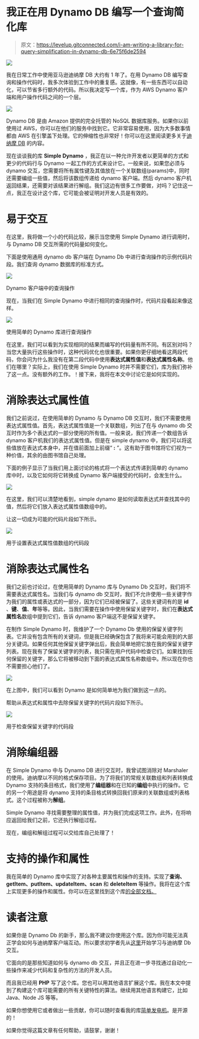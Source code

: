 # 我正在用 Dynamo DB 编写一个查询简化库

> 原文：<https://levelup.gitconnected.com/i-am-writing-a-library-for-query-simplification-in-dynamo-db-6e75f6de2594>

![](img/c0e2e5cc36773a90d541ea73db2ea30f.png)

我在日常工作中使用亚马逊迪纳摩 DB 大约有 1 年了。在用 Dynamo DB 编写查询和操作代码时，我多次体验到工作中的重复感。这就像，有一些东西可以自动化，可以节省多行额外的代码。所以我决定写一个库，作为 AWS Dynamo 客户端和用户操作代码之间的一个层。

![](img/495c5f63c993ce52d3539d519a8d4908.png)

Dynamo DB 是由 Amazon 提供的完全托管的 NoSQL 数据库服务。如果你以前使用过 AWS，你可以在他们的服务中找到它。它非常容易使用，因为大多数事情都由 AWS 在引擎盖下处理。它的伸缩性也非常好！你可以在这里阅读更多关于[迪纳摩 DB](https://docs.aws.amazon.com/amazondynamodb/latest/developerguide/Introduction.html) 的内容。

现在谈谈我的库 **Simple Dynamo** ，我正在以一种允许开发者以更简单的方式和更少的代码行与 Dynamo 一起工作的方式来设计它。一般来说，如果您必须与 dynamo 交互，您需要将所有属性键及其值放在一个关联数组(params)中，同时还需要编组一些值，然后将该数组传递给 dynamo 客户端。然后 dynamo 客户机返回结果，还需要对该结果进行解组。我们这边有很多工作要做，对吗？记住这一点，我正在设计这个库，它可能会被证明对开发人员是有效的。

# 易于交互

在这里，我将做一个小的代码比较，展示当您使用 Simple Dynamo 进行调用时，与 Dynamo DB 交互所需的代码量如何变化。

下面是使用通用 dynamo db 客户端在 Dynamo Db 中进行查询操作的示例代码片段。我们查询 dynamo 数据库的标准方式。

![](img/f6748b262cfd7ae99e4606c03f32a839.png)

Dynamo 客户端中的查询操作

现在，当我们在 Simple Dynamo 中进行相同的查询操作时，代码片段看起来像这样。

![](img/1fdbd92e611b612ec5b51cc54572389e.png)

使用简单的 Dynamo 库进行查询操作

在这里，我们可以看到为实现相同的结果而编写的代码量有所不同。有区别对吗？当您大量执行这些操作时，这种代码优化也很重要。如果你更仔细地看这两段代码，你会问为什么我没有在第二段代码中使用**表达式属性值**和**表达式属性名称**。他们在哪里？实际上，我们在使用 Simple Dynamo 时并不需要它们，库为我们弥补了这一点。没有额外的工作。！接下来，我将在本文中讨论它是如何实现的。

# 消除表达式属性值

我们之前说过，在使用简单的 Dynamo 与 Dynamo DB 交互时，我们不需要使用表达式属性值。首先，表达式属性值是一个关联数组，列出了在与 dynamo db 交互时作为多个表达式的一部分使用的所有值。一般来说，我们传递一个数组告诉 dynamo 客户机我们的表达式属性值。但是在 simple dynamo 中，我们可以将这些值放在表达式本身中，并在值前面加上前缀“ **:** ”。这有助于图书馆将它们视为一种价值，其余的由图书馆自己处理。

下面的例子显示了当我们用上面讨论的格式将一个表达式传递到简单的 dynamo 库中时，以及它如何将它转换成 Dynamo 客户端接受的代码时，会发生什么。

![](img/771b561af5db03d4483ef4602fa540c8.png)

在这里，我们可以清楚地看到，simple dynamo 是如何读取表达式并查找其中的值，然后将它们放入表达式属性值数组中的。

让这一切成为可能的代码片段如下所示。

![](img/a543b00d11177be8169449257ed23f46.png)

用于设置表达式属性值数组的代码段

# 消除表达式属性名

我们之前也讨论过，在使用简单的 Dynamo 库与 Dynamo Db 交互时，我们将不需要表达式属性名。当我们与 dynamo db 交互时，我们不允许使用一些关键字作为我们的属性或表达式的一部分，因为它们已经被保留了。这些关键词有的是 **id** 、**键**、**值**、**年**等等。因此，当我们需要在操作中使用保留关键字时，我们在**表达式属性名**数组中提到它们，告诉 dynamo 客户端这不是保留关键字。

在制作 Simple Dynamo 时，我维护了一个 Dynamo Db 使用的保留关键字列表。它并没有包含所有的关键词，但是我已经确保包含了我将来可能会用到的大部分关键词。如果任何其他保留关键字弹出后，我会简单地把它放在我的保留关键字列表。现在我有了保留关键字的列表，我只需在用户代码中检查它们。如果找到任何保留的关键字，那么它将被移动到下面的表达式属性名称数组中。所以现在你也不需要担心他们了。

![](img/762fb7c84240a8ff5a45dfbbc0bbd7d1.png)

在上图中，我们可以看到 Dynamo 是如何简单地为我们做到这一点的。

帮助从表达式和属性中去除保留关键字的代码片段如下所示。

![](img/032d7b289cc35622bcddc1b5dfc1c0a6.png)

用于检查保留关键字的代码段

# 消除编组器

在 Simple Dynamo 中与 Dynamo DB 进行交互时，我曾试图消除对 Marshaler 的使用。迪纳摩以不同的格式保存项目。为了将我们的常规关联数组和列表转换成 Dynamo 支持的条目格式，我们使用了**编组器**和在已知的**编组**中执行的操作。它的另一个用途是将 dynamo 支持的条目格式转换回我们原来的关联数组或列表格式。这个过程被称为**解组**。

Simple Dynamo 寻找需要整理的属性值，并为我们完成这项工作。此外，在将响应返回给我们之前，它还执行解组过程。

现在，编组和解组过程可以交给库自己处理了！

# 支持的操作和属性

我在简单的 Dynamo 库中实现了对各种主要属性和操作的支持。实现了**查询、getItem、putItem、updateItem、scan** 和 **deleteItem** 等操作。我将在这个库上实现更多的操作和属性。你可以在这里找到这个库[的全部文档。](https://github.com/SauravP97/SimpleDynamo)

# 读者注意

如果你是 Dynamo Db 的新手，那么我不建议你使用这个库。因为你可能无法真正学会如何与迪纳摩客户端互动。所以要求初学者先从[这里](https://docs.aws.amazon.com/amazondynamodb/latest/developerguide/Introduction.html)开始学习与迪纳摩 Db 交互。

它面向的是那些知道如何与 dynamo db 交互，并且正在进一步寻找通过自动化一些操作来减少代码和复杂性的方法的开发人员。

而且我已经用 **PHP** 写了这个库。您也可以用其他语言扩展这个库。我在本文中提到了构建这个库可能需要的所有关键特性的算法。继续用其他语言构建它，比如 Java、Node JS 等等。

如果你想使用它或者做出一些贡献，你可以随时查看我的库[简单发电机](https://github.com/SauravP97/SimpleDynamo)。是开源的！

如果你觉得这篇文章有任何帮助，请鼓掌，谢谢！
